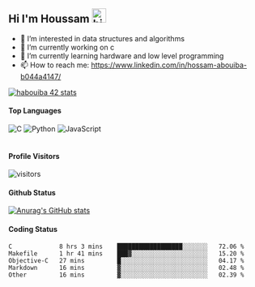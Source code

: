 ## Hi I'm Houssam <img src="https://user-images.githubusercontent.com/1303154/88677602-1635ba80-d120-11ea-84d8-d263ba5fc3c0.gif" width="28px" alt="hi">

- 👀 I’m interested in data structures and algorithms
- 🔭 I’m currently working on c
- 🌱 I’m currently learning hardware and low level programming
- 📫 How to reach me: https://www.linkedin.com/in/hossam-abouiba-b044a4147/

[![habouiba 42 stats](https://badge.mediaplus.ma/greenbinary/habouiba)](https://github.com/oakoudad/badge42)

#### Top Languages

![C](https://img.shields.io/badge/c-%2300599C.svg?style=for-the-badge&logo=c&logoColor=white)
![Python](https://img.shields.io/badge/python-%2314354C.svg?style=for-the-badge&logo=python&logoColor=white)
![JavaScript](https://img.shields.io/badge/javascript-%23323330.svg?style=for-the-badge&logo=javascript&logoColor=%23F7DF1E)
<br />
<br />
#### Profile Visitors
![visitors](https://visitor-badge.glitch.me/badge?page_id=project-HOSSAM.project-HOSSAM)

#### Github Status
[![Anurag's GitHub stats](https://github-readme-stats.vercel.app/api?username=0xPride&theme=tokyonight)](https://github.com/anuraghazra/github-readme-stats)

#### Coding Status
<!--START_SECTION:waka-->

```text
C             8 hrs 3 mins    ██████████████████░░░░░░░   72.06 %
Makefile      1 hr 41 mins    ███▓░░░░░░░░░░░░░░░░░░░░░   15.20 %
Objective-C   27 mins         █░░░░░░░░░░░░░░░░░░░░░░░░   04.17 %
Markdown      16 mins         ▓░░░░░░░░░░░░░░░░░░░░░░░░   02.48 %
Other         16 mins         ▓░░░░░░░░░░░░░░░░░░░░░░░░   02.39 %
```

<!--END_SECTION:waka-->
